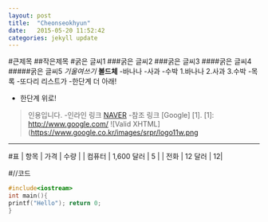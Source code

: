 ```yaml
---
layout: post
title:  "Cheonseokhyun"
date:   2015-05-20 11:52:42
categories: jekyll update
---
```

#큰제목
##작은제목
#굵은 글씨1
###굵은 글씨2 
###굵은 글씨3
####굵은 글씨4
#####굵은 글씨5
*기울여쓰기*
**볼드체**
-바나나
-사과
-수박
1.바나나
2.사과
3.수박
-목록
 -또다리 리스트가
  -한단계 더 아래!
 - 한단계 위로!
>인용입니다.
-인라인 링크 [NAVER](http://www.naver.com/)
-참조 링크 [Google] [1].
[1]: http://www.google.com/
![Valid XHTML](https://www.google.co.kr/images/srpr/logo11w.png
---
#표
| 항목 | 가격 | 수량 |
| 컴퓨터 | 1,600 달러 | 5 |
| 전화 | 12 달러 | 12|

#//코드
```C
#include<iostream> 
int main(){ 
printf("Hello"); return 0;
}
```





